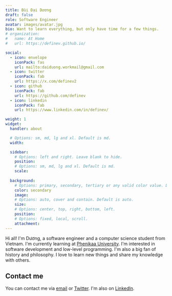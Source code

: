 ```yaml
---
title: Bùi Đại Dương
draft: false
role: Software Engineer
avatar: images/avatar.jpg
bio: Want to learn everything, but only have time for a few things.
# organization:
#   name: At Home
#   url: https://definev.github.io/

social:
  - icon: envelope
    iconPack: fas
    url: mailto:daiduong.workmail@gmail.com
  - icon: twitter
    iconPack: fab
    url: https://x.com/definev2
  - icon: github
    iconPack: fab
    url: https://github.com/definev
  - icon: linkedin
    iconPack: fab
    url: https://www.linkedin.com/in/definev/

weight: 1
widget:
  handler: about

  # Options: sm, md, lg and xl. Default is md.
  width:

  sidebar:
    # Options: left and right. Leave blank to hide.
    position:
    # Options: sm, md, lg and xl. Default is md.
    scale:
  
  background:
    # Options: primary, secondary, tertiary or any valid color value. Default is primary.
    color: secondary
    image:
    # Options: auto, cover and contain. Default is auto.
    size:
    # Options: center, top, right, bottom, left.
    position:
    # Options: fixed, local, scroll.
    attachment:
---
```


Hi all! I'm Dương, a software engineer and a computer science student from Vietnam. I'm currently learning at [Phenikaa University](https://phenikaa-uni.edu.vn/). I'm interested in software development and low-level programming. I'm also a big fan of history and philosophy. I love to learn new things and share my knowledge with others.

## Contact me

You can contact me via [email](mailto:daiduong.workmail@gmail.com) or [Twitter](https://twitter.com/definev2). I'm also on [LinkedIn](https://www.linkedin.com/in/definev/).
